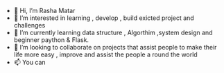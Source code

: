 - 👋 Hi, I’m Rasha Matar
- 👀 I’m interested in learning , develop , build exicted project and challenges
- 🌱 I’m currently learning data structure , Algorthim ,system design and beginner paython & Flask.
- 💞️ I’m looking to collaborate on projects that assist people to make their life more easy , improve and assist the people a round the world 
- 📫 You can 

<!---
rasha-mt/rasha-mt is a ✨ special ✨ repository because its `README.md` (this file) appears on your GitHub profile.
You can click the Preview link to take a look at your changes.
--->
